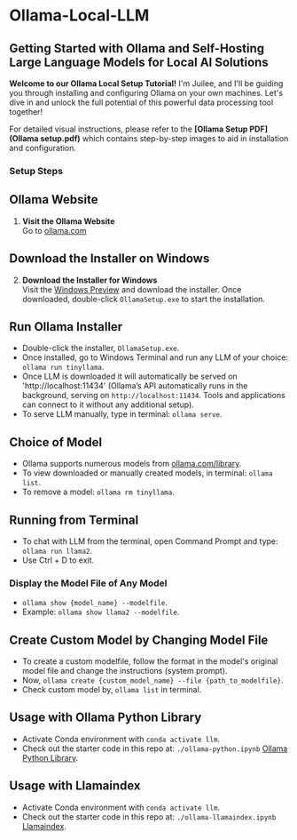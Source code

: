 # Ollama-Local-LLM
## Getting Started with Ollama and Self-Hosting Large Language Models for Local AI Solutions

**Welcome to our Ollama Local Setup Tutorial!** I'm Juilee, and I'll be guiding you through installing and configuring Ollama on your own machines. Let's dive in and unlock the full potential of this powerful data processing tool together!

For detailed visual instructions, please refer to the **[Ollama Setup PDF](Ollama setup.pdf)** which contains step-by-step images to aid in installation and configuration.

### Setup Steps

## Ollama Website
1. **Visit the Ollama Website**  
   Go to [ollama.com](https://ollama.com/)

## Download the Installer on Windows
2. **Download the Installer for Windows**  
   Visit the [Windows Preview](https://ollama.com/blog/windows-preview) and download the installer. Once downloaded, double-click `OllamaSetup.exe` to start the installation.

## Run Ollama Installer
* Double-click the installer, `OllamaSetup.exe`.
* Once installed, go to Windows Terminal and run any LLM of your choice: `ollama run tinyllama`.
* Once LLM is downloaded it will automatically be served on 'http://localhost:11434' (Ollama’s API automatically runs in the background, serving on `http://localhost:11434`. Tools and applications can connect to it without any additional setup).
* To serve LLM manually, type in terminal: `ollama serve`.
  
## Choice of Model
* Ollama supports numerous models from [ollama.com/library](https://ollama.com/library).
* To view downloaded or manually created models, in terminal: `ollama list`.
* To remove a model: `ollama rm tinyllama`.
  
## Running from Terminal
* To chat with LLM from the terminal, open Command Prompt and type: `ollama run llama2`.
* Use Ctrl + D to exit.
  
### Display the Model File of Any Model
* `ollama show {model_name} --modelfile`.
* Example: `ollama show llama2 --modelfile`.

## Create Custom Model by Changing Model File
* To create a custom modelfile, follow the format in the model's original model file and change the instructions (system prompt).
* Now, `ollama create {custom_model_name} --file {path_to_modelfile}`.
* Check custom model by, `ollama list` in terminal.

## Usage with Ollama Python Library
* Activate Conda environment with `conda activate llm`.
* Check out the starter code in this repo at: `./ollama-python.ipynb` [Ollama Python Library](https://github.com/ollama/ollama-python).

## Usage with Llamaindex
* Activate Conda environment with `conda activate llm`.
* Check out the starter code in this repo at: `./ollama-llamaindex.ipynb` [Llamaindex](https://www.llamaindex.ai/).
